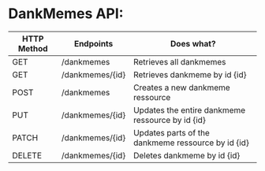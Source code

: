 # DankMemes API:
HTTP Method | Endpoints | Does what?
------------|-----------|-----------
GET | /dankmemes | Retrieves all dankmemes
GET | /dankmemes/{id} | Retrieves dankmeme by id {id}
POST | /dankmemes | Creates a new dankmeme ressource
PUT | /dankmemes/{id} | Updates the entire dankmeme ressource by id {id}
PATCH | /dankmemes/{id} | Updates parts of the dankmeme ressource by id {id}
DELETE | /dankmemes/{id} | Deletes dankmeme by id {id}